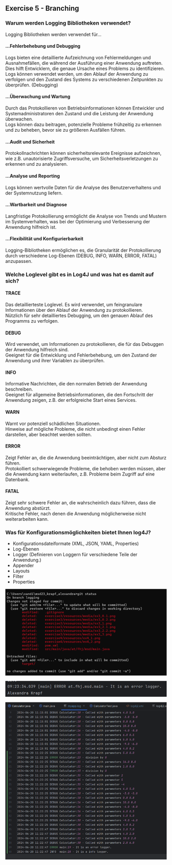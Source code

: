 ## Exercise 5 - Branching

### Warum werden Logging Bibliotheken verwendet?
Logging Bibliotheken werden verwendet für...
#### ...Fehlerbehebung und Debugging
Logs bieten eine detaillierte Aufzeichnung von Fehlermeldungen und Ausnahmefällen, die während der Ausführung einer Anwendung auftreten. Dies hilft Entwicklern, die genaue Ursache eines Problems zu identifizieren. <br>
Logs können verwendet werden, um den Ablauf der Anwendung zu verfolgen und den Zustand des Systems zu verschiedenen Zeitpunkten zu überprüfen. (Debugging)
#### ...Überwachung und Wartung
Durch das Protokollieren von Betriebsinformationen können Entwickler und Systemadministratoren den Zustand und die Leistung der Anwendung überwachen.<br>
Logs können dazu beitragen, potenzielle Probleme frühzeitig zu erkennen und zu beheben, bevor sie zu größeren Ausfällen führen.
#### ...Audit und Sicherheit
Protokollnachrichten können sicherheitsrelevante Ereignisse aufzeichnen, wie z.B. unautorisierte Zugriffsversuche, um Sicherheitsverletzungen zu erkennen und zu analysieren.
#### ...Analyse und Reporting
Logs können wertvolle Daten für die Analyse des Benutzerverhaltens und der Systemnutzung liefern.
#### ...Wartbarkeit und Diagnose
 Langfristige Protokollierung ermöglicht die Analyse von Trends und Mustern im Systemverhalten, was bei der Optimierung und Verbesserung der Anwendung hilfreich ist. 

#### ...Flexibilität und Konfigurierbarkeit
Logging-Bibliotheken ermöglichen es, die Granularität der Protokollierung durch verschiedene Log-Ebenen (DEBUG, INFO, WARN, ERROR, FATAL) anzupassen.

### Welche Loglevel gibt es in Log4J und was hat es damit auf sich?
#### TRACE
Das detaillierteste Loglevel. Es wird verwendet, um feingranulare Informationen über den Ablauf der Anwendung zu protokollieren.<br>
Nützlich für sehr detailliertes Debugging, um den genauen Ablauf des Programms zu verfolgen.
#### DEBUG
Wird verwendet, um Informationen zu protokollieren, die für das Debuggen der Anwendung hilfreich sind.<br>
 Geeignet für die Entwicklung und Fehlerbehebung, um den Zustand der Anwendung und ihrer Variablen zu überprüfen.
 #### INFO
 Informative Nachrichten, die den normalen Betrieb der Anwendung beschreiben.<br>
 Geeignet für allgemeine Betriebsinformationen, die den Fortschritt der Anwendung zeigen, z.B. der erfolgreiche Start eines Services.
 #### WARN
 Warnt vor potenziell schädlichen Situationen.<br>
 Hinweise auf mögliche Probleme, die nicht unbedingt einen Fehler darstellen, aber beachtet werden sollten.
 #### ERROR
 Zeigt Fehler an, die die Anwendung beeinträchtigen, aber nicht zum Absturz führen.<br>
 Protokolliert schwerwiegende Probleme, die behoben werden müssen, aber die Anwendung kann weiterlaufen, z.B. Probleme beim Zugriff auf eine Datenbank.
 #### FATAL
 Zeigt sehr schwere Fehler an, die wahrscheinlich dazu führen, dass die Anwendung abstürzt.<br>
 Kritische Fehler, nach denen die Anwendung möglicherweise nicht weiterarbeiten kann.

 ### Was für Konfigurationsmöglichkeiten bietet Ihnen log4J?
 - Konfigurationsdateiformate (XML, JSON, YAML, Properties)
 - Log-Ebenen 
 - Logger (Definieren von Loggern für verschiedene Teile der Anwendung.)
 - Appender
 - Layouts
 - Filter 
 - Properties

 ![status logging](../resources/images/ex5_1.png)

 ![error logger](../resources/images/ex5_2.png)

 ![myapp.log](../resources/images/ex5_3.png)